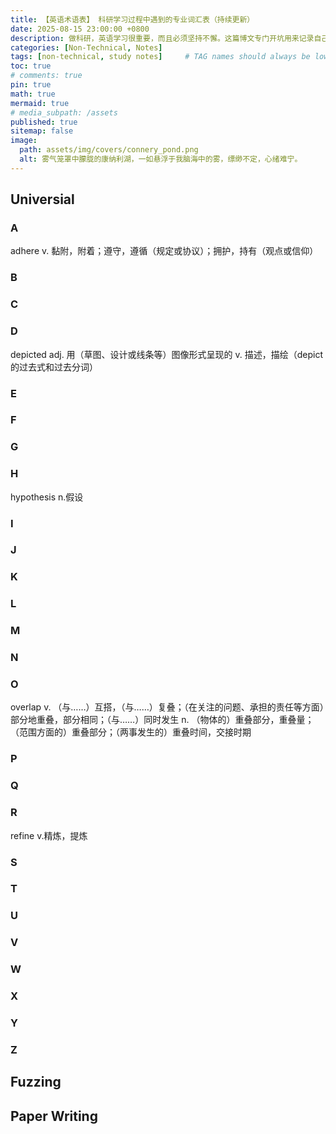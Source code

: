 ```yaml
---
title: 【英语术语表】 科研学习过程中遇到的专业词汇表（持续更新）
date: 2025-08-15 23:00:00 +0800
description: 做科研，英语学习很重要，而且必须坚持不懈。这篇博文专门开坑用来记录自己在科研学习过程中遇到的专业词汇。当然，一些科研写作中遇到的生词也会加入到这里。
categories: [Non-Technical, Notes]
tags: [non-technical, study notes]     # TAG names should always be lowercase
toc: true
# comments: true
pin: true
math: true
mermaid: true
# media_subpath: /assets
published: true
sitemap: false
image:
  path: assets/img/covers/connery_pond.png
  alt: 雾气笼罩中朦胧的康纳利湖，一如悬浮于我脑海中的雾，缥缈不定，心绪难宁。
---
```


## Universial
### A
adhere v. 黏附，附着；遵守，遵循（规定或协议）；拥护，持有（观点或信仰）

### B

### C

### D
depicted adj. 用（草图、设计或线条等）图像形式呈现的 v. 描述，描绘（depict 的过去式和过去分词）

### E

### F

### G

### H
hypothesis n.假设

### I

### J

### K

### L

### M

### N

### O
overlap v. （与……）互搭，（与……）复叠；（在关注的问题、承担的责任等方面）部分地重叠，部分相同；（与……）同时发生 n. （物体的）重叠部分，重叠量；（范围方面的）重叠部分；（两事发生的）重叠时间，交接时期

### P

### Q

### R
refine v.精炼，提炼

### S

### T

### U

### V

### W

### X

### Y

### Z

## Fuzzing

## Paper Writing

